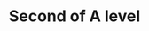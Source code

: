 ---
title  : 'Second of A level'
slug   : '2nd-a'
year   : 5
subjects:
    history:
      title: "History"
    geography:
      title: "Geography"
---